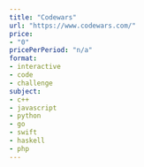 ```yaml
---
title: "Codewars"
url: "https://www.codewars.com/"
price: 
- "0"
pricePerPeriod: "n/a"
format: 
- interactive
- code
- challenge
subject: 
- c++
- javascript
- python
- go
- swift
- haskell
- php
---
```

